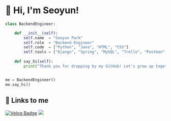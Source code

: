 # 💙 Hi, I'm Seoyun!

```python
class BackendEngineer:

    def __init__(self):
        self.name  = "Seoyun Park"
        self.role  = "Backend Engineer"
        self.code  = ["Python", "Java", "HTML", "CSS"]
        self.tools = ["Django", "Spring", "MySQL", "Trello", "Postman", "AWS"]
        
    def say_hi(self):
        print("Thank you for dropping by my GitHub! Let's grow up together!")


me = BackendEngineer()
me.say_hi()
```

## 🔗 Links to me
[![Velog Badge](https://img.shields.io/badge/velog-brightgreen?style=flat&logo=velog&logoColor=white)](https://velog.io/@tiger)  <a href="mailto:dhn04100@gmail.com"><img src="https://img.shields.io/badge/gmail-red?style=flat&logo=gmail&logoColor=white"></a> 
